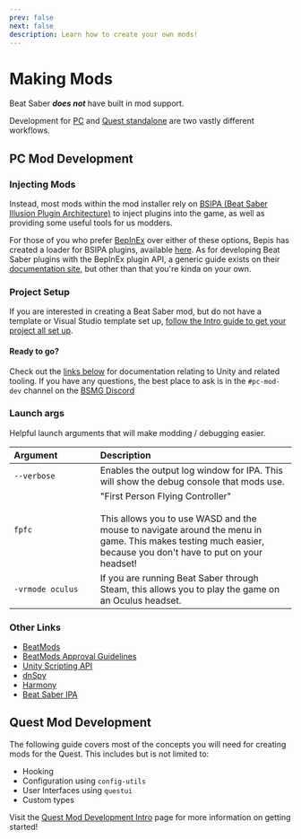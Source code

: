 ```yaml
---
prev: false
next: false
description: Learn how to create your own mods!
---
```


# Making Mods

Beat Saber _**does not**_ have built in mod support.

Development for [PC](#pc-mod-development) and [Quest standalone](#quest-mod-development) are two vastly different workflows.

## PC Mod Development

### Injecting Mods

Instead, most mods within the mod installer rely on
[BSIPA (Beat Saber Illusion Plugin Architecture)](https://github.com/nike4613/BeatSaber-IPA-Reloaded/)
to inject plugins into the game, as well as providing some useful tools for us modders.

For those of you who prefer [BepInEx](https://github.com/BepInEx/BepInEx) over either of these options, Bepis has created
a loader for BSIPA plugins, available [here](https://github.com/BepInEx/BepInEx.BSIPA.Loader). As for developing Beat Saber
plugins with the BepInEx plugin API, a generic guide exists on their
[documentation site](https://bepinex.github.io/bepinex_docs/v5.0/articles/dev_guide/plugin_tutorial/index.html),
but other than that you're kinda on your own.

### Project Setup

If you are interested in creating a Beat Saber mod, but do not have a template or Visual Studio template set up,
[follow the Intro guide to get your project all set up](./pc-mod-dev-intro.md).

#### Ready to go?

Check out the [links below](#other-links) for documentation relating to Unity and related tooling. If you have any questions,
the best place to ask is in the `#pc-mod-dev` channel on the [BSMG Discord](https://discord.gg/beatsabermods)

### Launch args

Helpful launch arguments that will make modding / debugging easier.

<!-- markdownlint-disable MD013 -->

| Argument&nbsp;&nbsp;&nbsp;&nbsp;&nbsp;&nbsp;&nbsp;&nbsp;&nbsp;&nbsp;&nbsp;&nbsp;&nbsp;&nbsp; | Description                                                                                                                                                                                               |
| -------------------------------------------------------------------------------------------- | :-------------------------------------------------------------------------------------------------------------------------------------------------------------------------------------------------------- |
| `--verbose`                                                                                  | Enables the output log window for IPA. This will show the debug console that mods use.                                                                                                                    |
| `fpfc`                                                                                       | "First Person Flying Controller"<br /><br />This allows you to use WASD and the mouse to navigate around the menu in game. This makes testing much easier, because you don't have to put on your headset! |
| `-vrmode oculus`                                                                             | If you are running Beat Saber through Steam, this allows you to play the game on an Oculus headset.                                                                                                       |

<!-- markdownlint-enable MD013 -->

### Other Links

- [BeatMods](https://beatmods.com)
- [BeatMods Approval Guidelines](https://docs.google.com/document/d/15RBVesZdS-U94AvesJ2DJqcnAtgh9E2PZOcbjrQle5Y/edit?usp=sharing)
- [Unity Scripting API](https://docs.unity3d.com/ScriptReference/index.html)
- [dnSpy](https://github.com/0xd4d/dnSpy)
- [Harmony](https://github.com/pardeike/Harmony)
- [Beat Saber IPA](https://nike4613.github.io/BeatSaber-IPA-Reloaded/)

## Quest Mod Development

The following guide covers most of the concepts you will need for creating mods for the Quest. This includes but is not
limited to:

- Hooking
- Configuration using `config-utils`
- User Interfaces using `questui`
- Custom types

Visit the [Quest Mod Development Intro](./quest-mod-dev-intro.md) page for more information on getting started!
